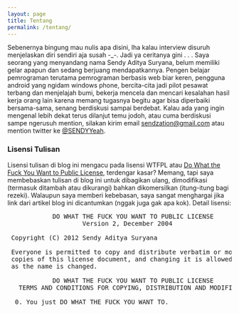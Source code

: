```yaml
---
layout: page
title: Tentang
permalink: /tentang/
---
```


Sebenernya bingung mau nulis apa disini, lha kalau interview disuruh menjelaskan diri sendiri aja susah -_-. Jadi ya ceritanya gini . . .
Saya seorang yang menyandang nama Sendy Aditya Suryana, belum memiliki gelar apapun dan sedang berjuang mendapatkannya. Pengen belajar pemrograman terutama pemrograman berbasis web biar keren, pengguna android yang ngidam windows phone, bercita-cita jadi pilot pesawat terbang dan menjelajah bumi, bekerja mencela dan mencari kesalahan hasil kerja orang lain karena memang tugasnya begitu agar bisa diperbaiki bersama-sama, senang berdiskusi sampai berdebat.
Kalau ada yang ingin mengenal lebih dekat terus dilanjut temu jodoh, atau cuma berdiskusi sampe ngerusuh mention, silakan kirim email [sendzation@gmail.com](mailto:sendzation@gmail.com) atau mention twitter ke [@SENDYYeah](http://twitter.com/SENDYYeah).

### Lisensi Tulisan
Lisensi tulisan di blog ini mengacu pada lisensi WTFPL atau [Do What the Fuck You Want to Public License](http://www.wtfpl.net), terdengar kasar? Memang, tapi saya membebaskan tulisan di blog ini untuk dibagikan ulang, dimodifikasi (termasuk ditambah atau dikurangi) bahkan dikomersilkan (itung-itung bagi rezeki). Walaupun saya memberi kebebasan, saya sangat menghargai jika link dari artikel blog ini dicantumkan (nggak juga gak apa kok).
Detail lisensi:

<pre>
            DO WHAT THE FUCK YOU WANT TO PUBLIC LICENSE
                    Version 2, December 2004

 Copyright (C) 2012 Sendy Aditya Suryana <sendzation@gmail.com>

 Everyone is permitted to copy and distribute verbatim or modified
 copies of this license document, and changing it is allowed as long
 as the name is changed.

            DO WHAT THE FUCK YOU WANT TO PUBLIC LICENSE
   TERMS AND CONDITIONS FOR COPYING, DISTRIBUTION AND MODIFICATION

  0. You just DO WHAT THE FUCK YOU WANT TO.

</pre>